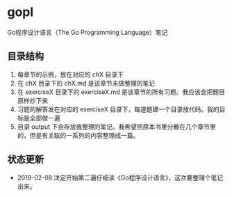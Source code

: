 # gopl

Go程序设计语言（The Go Programming Language）笔记

## 目录结构

1. 每章节的示例，放在对应的 chX 目录下
2. 在 chX 目录下的 chX.md 是该章节未做整理的笔记
3. 在 exerciseX 目录下的 exerciseX.md 是该章节的所有习题。我应该会把题目原样抄下来
4. 习题的解答发在对应的 exerciseX 目录下，每道题建一个目录放代码。我的目标是全部做一遍
5. 目录 output 下会存放我整理的笔记。我希望把原本书里分散在几个章节里的，但是有关联的一系列的内容整理成一篇。

## 状态更新

+ 2019-02-08 决定开始第二遍仔细读《Go程序设计语言》，这次要整理个笔记出来。
